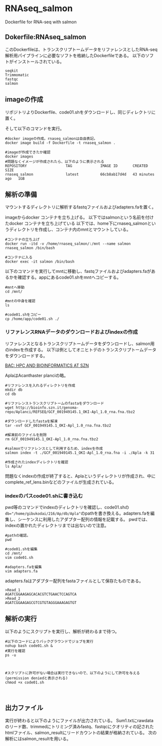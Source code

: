 # RNAseq_salmon
Dockerfile for RNA-seq with salmon

## Dokerfile:RNAseq_salmon
このDockerfileは、トランスクリプトームデータをリファレンスとしたRNA-seq解析用パイプラインに必要なソフトを格納したDockerfileである。
以下のソフトがインストールされている。
```sh:make image 
seqkit
Trimmomatic
fastqc
salmon
```
## imageの作成
リポジトリよりDockerfile、code01.shをダウンロードし、同じディレクトリに置く。


そして以下のコマンドを実行。
```sh:make image 
#docker imageの作成。rnaseq_salmonは自由表記。
docker image build -f Dockerfile -t rnaseq_salmon .

#imageが作成できたか確認
docker images
#問題なくイメージが作成されたら、以下のように表示される
REPOSITORY                  TAG             IMAGE ID       CREATED          SIZE
rnaseq_salmon               latest          66cb8ab17d4d   43 minutes ago   1GB
```

## 解析の準備

マウントするディレクトリに解析するfastqファイルおよびadapters.faを置く。

imageからdocker コンテナを立ち上げる。
以下ではsalmonという名前を付けたdocker コンテナを立ち上げている
以下では、home下にrnaseq_salmonというディレクトリを作成し、コンテナ内のmntとマウントしている。
```sh:dockerコンテナの立ち上げ
#コンテナの立ち上げ
docker run -itd -v /home/rnaseq_salmon/:/mnt --name salmon rnaseq_salmon /bin/bash

#コンテナに入る
docker exec -it salmon /bin/bash
```
以下のコマンドを実行してmntに移動し、fastqファイルおよびadapters.faがあるかを確認する。appにあるcode01.shをmntへコピーする。
```sh:dockerコンテナの立ち上げ
#mntへ移動
cd /mnt/

#mntの中身を確認
ls

#code01.shをコピー
cp /home/app/code01.sh ./
```

### リファレンスRNAデータのダウンロードおよびindexの作成
リファレンスとなるトランスクリプトームデータをダウンロードし、salmon用のindexを作成する。
以下は例としてオニヒトデのトランスクリプトームデータをダウンロードする。
<p><a href="https://bioinfo.szn.it/acanthaster-planci/">BAC: HPC AND BIOINFORMATICS AT SZN</a></p>

AplaはAcanthaster planciの略。

```sh:リファレンスの準備
#リファレンスを入れるディレクトリを作成
mkdir db
cd db

#リファレンストランスクリプトームのfastaをダウンロード
wget http://bioinfo.szn.it/genoma-repo/Aplanci/REFSEQ/GCF_001949145.1_OKI-Apl_1.0_rna.fna.tbz2

#ダウンロードしたfastaを解凍
tar -xvf GCF_001949145.1_OKI-Apl_1.0_rna.fna.tbz2

#解凍前のファイルを削除
rm GCF_001949145.1_OKI-Apl_1.0_rna.fna.tbz2

#salmonでリファレンスとして利用するため、indexを作成
salmon index -t ./GCF_001949145.1_OKI-Apl_1.0_rna.fna -i ./Apla -k 31

#作成されたindexディレクトリを確認
ls Apla/
```
問題なくindexの作成が終了すると、Aplaというディレクトリが作成され、中にcomplete_ref_lens.binなどのファイルが生成されている。

### indexのパスcode01.shに書き込む
pwd等のコマンドでindexのディレクトリを確認し、code01.shの`db="/home/gibukodai/216/Ap/db/Apla"`のpathを書き換える。adapters.faを編集し、シーケンスに利用したアダプター配列の情報を記載する。
pwdでは、indexの置かれたディレクトリまでは出ないので注意。
```ディレクトリ内のファイルの確認
#pathの確認。
pwd

#code01.shを編集
cd /mnt/
vim code01.sh

#adapters.faを編集
vim adapters.fa
```
adapters.faはアダプター配列をfastaファイルとして保存たものである。
```adapters.fa
>Read_1
AGATCGGAAGAGCACACGTCTGAACTCCAGTCA
>Read_2
AGATCGGAAGAGCGTCGTGTAGGGAAAGAGTGT
```
## 解析の実行
以下のようにスクリプトを実行し、解析が終わるまで待つ。

```sh:スクリプトの実行
#以下のコードによりバックグラウンドでジョブを実行
nohup bash code01.sh &
#実行を確認
ps -u



#スクリプトに許可がない場合は実行できないので、以下のようにして許可を与える(permission deniedと表示される)
chmod +x code01.sh

```

<br>

## 出力ファイル
実行が終わると以下のようにファイルが出力されている。
Sum1.txtにrawdataのリード数、trimmedにトリミング済みfastq、fastqcにクオリティの記されたhtmlファイル、salmon_resultにリードカウントの結果が格納されている。
次の解析にはsalmon_resultを用いる。


